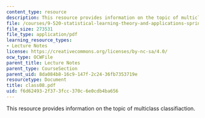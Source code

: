 ```yaml
---
content_type: resource
description: This resource provides information on the topic of multiclass classifiaction.
file: /courses/9-520-statistical-learning-theory-and-applications-spring-2006/f6d624932f373fcc370c6e0cdb4ba656_class08.pdf
file_size: 273531
file_type: application/pdf
learning_resource_types:
- Lecture Notes
license: https://creativecommons.org/licenses/by-nc-sa/4.0/
ocw_type: OCWFile
parent_title: Lecture Notes
parent_type: CourseSection
parent_uid: 8da084b8-16c9-147f-2c24-36fb7353719e
resourcetype: Document
title: class08.pdf
uid: f6d62493-2f37-3fcc-370c-6e0cdb4ba656
---
```

This resource provides information on the topic of multiclass classifiaction.